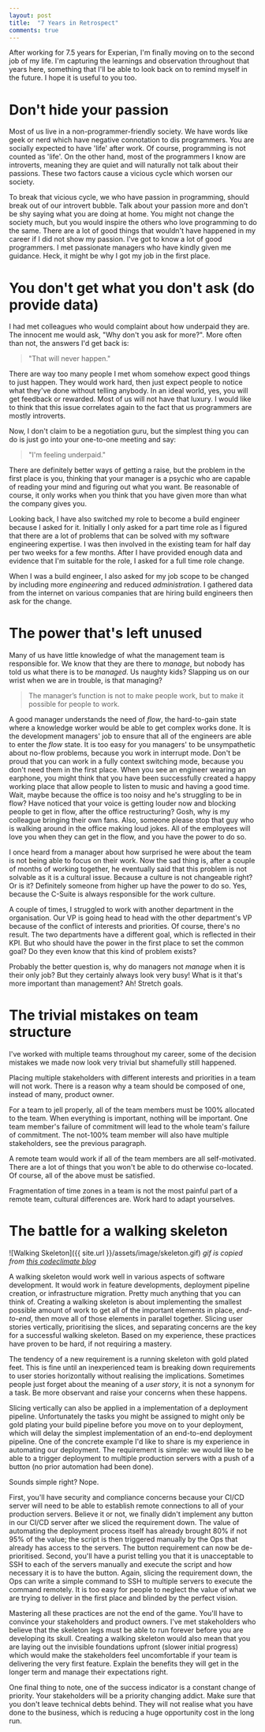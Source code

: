 ```yaml
---
layout: post
title:  "7 Years in Retrospect"
comments: true
---
```


After working for 7.5 years for Experian, I'm finally moving on to the second job of my life.
I'm capturing the learnings and observation throughout that years here, something
that I'll be able to look back on to remind myself in the future. I hope it is useful
to you too.

# Don't hide your passion
Most of us live in a non-programmer-friendly society.
We have words like geek or nerd which have negative connotation to dis programmers. You are socially
expected to have 'life' after work. Of course, programming is not counted as 'life'. On the other hand,
most of the programmers I know are introverts, meaning they are quiet and will naturally not talk
about their passions. These two factors cause a vicious cycle which worsen our society.

To break that vicious cycle, we who have passion in programming, should break out of our introvert bubble.
Talk about your passion more and don't be shy saying what you are doing at home.
You might not change the society much, but you would inspire the others who love
programming to do the same. There are
a lot of good things that wouldn't have happened in my career if I did not show my passion.
I've got to know a lot of good programmers. I 
met passionate managers who have kindly given me guidance. Heck, it might be
why I got my job in the first place.

# You don't get what you don't ask (do provide data)

I had met colleagues who would complaint about how underpaid they are.
The innocent me would ask, "Why don't you ask for more?". More often than not, the answers
I'd get back is:

> "That will never happen."

There are way too many people I met whom somehow expect good things to just happen.
They would work hard, then just expect people to notice what they've done without
telling anybody. In an ideal world, yes, you will get feedback or rewarded. Most of
us will not have that luxury. I would like to think that this issue correlates again
to the fact that us programmers are mostly introverts. 

Now, I don't claim to be a negotiation guru, but the simplest thing you can do is just
go into your one-to-one meeting and say:

> "I'm feeling underpaid."

There are definitely better ways of getting a raise, but the problem in the first place
is you, thinking that your manager is a psychic who are capable of reading your mind
and figuring out what you want.
Be reasonable of course, it only works when you think that you have
given more than what the company gives you.

Looking back, I have also switched my role to become a build engineer because
I asked for it. Initially I only asked for a part time role as I figured that
there are a lot of problems that can be solved with my software engineering expertise.
I was then involved in the existing team for half day per two weeks for a few months.
After I have provided enough data
and evidence that I'm suitable for the role, I asked for a full time role change.

When I was a build engineer, I also asked for my job scope to be changed by
including more *engineering* and reduced *administration*. I gathered data from the internet
on various companies that are hiring build engineers then ask for the change.

# The power that's left unused

Many of us have little knowledge of what the management team is
responsible for. We know that they are there to *manage*, but nobody has told us what
there is to be *managed*. Us naughty kids? Slapping us on our wrist when we are in trouble, is that
managing?

> The manager’s function is not to make people work, but to make it possible for people to work.

A good manager understands the need of *flow*, the hard-to-gain state where a knowledge worker would be able
to get complex works done. It is the development managers' job to ensure that all of the engineers
are able to enter the *flow* state.
It is too easy for you managers' to be unsympathetic about no-flow problems, because you work in interrupt mode.
Don't be proud that you can work in a fully context switching mode, because you don't need them in the first place.
When you see an engineer wearing an earphone, you might think that you have been successfully created a
happy working place that allow people to listen to music and having a good time. Wait, maybe because
the office is too noisy and he's struggling to be in flow? Have noticed that your voice is getting louder now
and blocking people to get in flow, after the office restructuring? Gosh, why is my colleague
bringing their own fans. Also, someone please stop that guy who is walking around in the
office making loud jokes. All of the employees will love you when they can
get in the flow, and you have the power to do so.

I once heard from a manager about how surprised he were about
the team is not being able to focus on their work. Now the sad thing is, after a couple of months
of working together, he eventually said that this problem is not solvable as it is a cultural issue.
Because a culture is not changeable right? Or is it? Definitely someone from higher up have the power
to do so. Yes, because the C-Suite is always responsible for the work culture.

A couple of times, I struggled to work with another department in the organisation.
Our VP is going head to head with the other department's VP because of the conflict of interests
and priorities. Of course, there's no result.
The two departments have a different goal, which is reflected in their KPI.
But who should have the power in the first place to set the common goal?
Do they even know that this kind of problem exists?

Probably the better question is, why do managers not *manage* when it is their only job?
But they certainly always look very busy! What is it that's more important than management? Ah! Stretch goals.

# The trivial mistakes on team structure

I've worked with multiple teams throughout my career, some of the decision mistakes
we made now look very trivial but shamefully still happened.

Placing multiple stakeholders with different interests and priorities in a team will not work. There is a reason
why a team should be composed of one, instead of many, product owner.

For a team to jell properly, all of the team members must be 100% allocated to the team.
When everything is important, nothing will be important. One team member's failure of commitment
will lead to the whole team's failure of commitment. The not-100% team member will also have
multiple stakeholders, see the previous paragraph.

A remote team would work if all of the team members are all self-motivated. There are a lot
of things that you won't be able to do otherwise co-located.
Of course, all of the above must be satisfied.

Fragmentation of time zones in a team is not the most painful part of a remote team,
cultural differences are. Work hard to adapt yourselves.

# The battle for a walking skeleton
![Walking Skeleton]({{ site.url }}/assets/image/skeleton.gif)
*gif is copied from [this codeclimate blog](http://blog.codeclimate.com/blog/2014/03/20/kickstart-your-next-project-with-a-walking-skeleton)*

A walking skeleton would work well in various aspects of software development.
It would work in feature developments, deployment pipeline creation, or infrastructure
migration. Pretty much anything that you can think of.
Creating a walking skeleton is about implementing the smallest possible amount of work to get
all of the important elements in place, *end-to-end*, then move all of those elements
in parallel together. Slicing user stories vertically, prioritising the slices, and separating
concerns are the key for a successful walking skeleton. Based on my experience,
these practices have proven to be hard, if not requiring a mastery.

The tendency of a new requirement is a running skeleton with gold plated feet.
This is fine until an inexperienced team is breaking down requirements to user stories
horizontally without realising the implications.
Sometimes people just forget about the meaning of a *user story*, it is not
a synonym for a task. Be more observant and raise your concerns when these happens.

Slicing vertically can also be applied in a implementation of a deployment pipeline.
Unfortunately the tasks you might be assigned to might only be gold plating your build
pipeline before you move on to your deployment, which will delay the simplest
implementation of an end-to-end deployment pipeline.
One of the concrete example I'd like to share is my experience in automating
our deployment. The requirement is simple: we would like to be able to a trigger
deployment to multiple production servers with a push of a button (no prior automation had been done).

Sounds simple right? Nope.

First, you'll have security and compliance concerns because
your CI/CD server will need to be able to establish remote connections to all of your production servers.
Believe it or not, we finally didn't implement any button in our CI/CD server after we sliced the requirement down.
The value of automating the deployment process itself has already brought 80% if not 95% of the value;
the script is then triggered manually by the Ops that already has access to the servers. The button
requirement can now be de-prioritised. Second, you'll have a purist
telling you that it is unacceptable to SSH to each of the servers manually and execute the script
and how necessary it is to have the button. Again, slicing the requirement down, the Ops can
write a simple command to SSH to multiple servers to execute the command remotely. It is too
easy for people to neglect the value of what we are trying to deliver in the first place and
blinded by the perfect vision.

Mastering all these practices are not the end of the game. You'll have to convince
your stakeholders and product owners. I've met stakeholders who believe that the skeleton
legs must be able to run forever before you are developing its skull.
Creating a walking skeleton would also mean that you are laying out the invisible
foundations upfront (slower initial progress) which would make the stakeholders feel
uncomfortable if your team is delivering the very first
feature. Explain the benefits they will get in the
longer term and manage their expectations right.

One final thing to note, one of the success indicator is a constant change of priority.
Your stakeholders will be a priority changing addict. Make sure that you don't leave technical debts
behind. They will not realise what you have done to the business,
which is reducing a huge opportunity cost in the long run.
